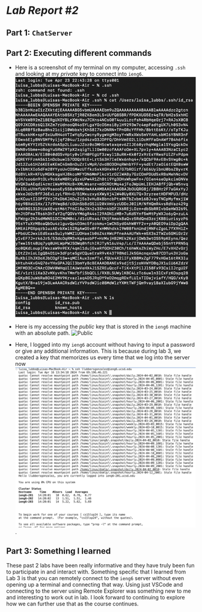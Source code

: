 # *Lab Report #2*

## Part 1: `ChatServer`

## Part 2: Executing different commands
- Here is a screenshot of my terminal on my computer, accessing `.ssh` and looking at my *private* key to connect into `ieng6`. ![Private](PrivateKey.png)

- Here is my accessing the *public* key that is stored in the `ieng6` machine with an absolute path. ![Public](something.png)


- Here, I logged into my `ieng6` account without having to input a password or give any additional information. This is because during lab 3, we created a key that memorizes us every time that we log into the server now ![Image](ieng6login.png).


## Part 3: Something I learned
These past 2 labs have been really informative and they have truly been fun to participate in and interact with. Something specific that I learned from Lab 3 is that you can remotely connect to the `ieng6` server without even opening up a terminal and connecting that way. Using just VSCode and connecting to the server using Remote Explorer was something new to me and interesting to work out in lab. I look forward to continuing to explore how we can further use that as the course continues. 
